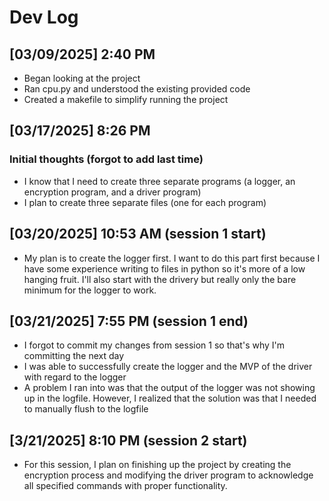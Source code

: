 # Dev Log

## [03/09/2025] 2:40 PM

- Began looking at the project
- Ran cpu.py and understood the existing provided code
- Created a makefile to simplify running the project

## [03/17/2025] 8:26 PM

### Initial thoughts (forgot to add last time)

- I know that I need to create three separate programs (a logger, an encryption program, and a driver program)
- I plan to create three separate files (one for each program)

## [03/20/2025] 10:53 AM (session 1 start)

- My plan is to create the logger first. I want to do this part first because I have some experience writing to files in python so it's more of a low hanging fruit. I'll also start with the drivery but really only the bare minimum for the logger to work.

## [03/21/2025] 7:55 PM (session 1 end)

- I forgot to commit my changes from session 1 so that's why I'm committing the next day
- I was able to successfully create the logger and the MVP of the driver with regard to the logger
- A problem I ran into was that the output of the logger was not showing up in the logfile. However, I realized that the solution was that I needed to manually flush to the logfile

## [3/21/2025] 8:10 PM (session 2 start)

- For this session, I plan on finishing up the project by creating the encryption process and modifying the driver program to acknowledge all specified commands with proper functionality.